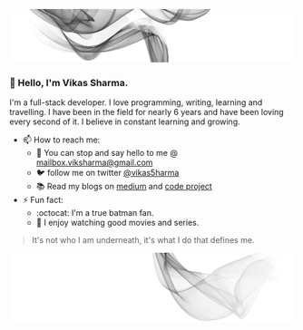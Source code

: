 ![bg](https://github.com/vikas0sharma/vikas0sharma/blob/master/bg.png?raw=true)
### 👋 Hello, I'm Vikas Sharma. 
I'm a full-stack developer.
I love programming, writing, learning and travelling. I have been in the field for nearly 6 years and have been loving every second of it.
I believe in constant learning and growing. 

- 📫 How to reach me:
  - :e-mail: You can stop and say hello to me @ mailbox.viksharma@gmail.com 
  - :bird: follow me on twitter [@vikas5harma](https://twitter.com/vikas5harma)
  - :books: Read my blogs on [medium](https://medium.com/@mailbox.viksharma) and [code project](https://www.codeproject.com/script/Membership/View.aspx?mid=11807614)
- ⚡ Fun fact:
  - :octocat: I'm a true batman fan.
  - :movie_camera: I enjoy watching good movies and series.
  
 > It's not who I am underneath, it's what I do that defines me.
  
![bg](https://github.com/vikas0sharma/vikas0sharma/blob/master/bg_u.png?raw=true)


<!--
**vikas0sharma/vikas0sharma** is a ✨ _special_ ✨ repository because its `README.md` (this file) appears on your GitHub profile.

Here are some ideas to get you started:

- 🔭 I’m currently working on ...
- 🌱 I’m currently learning ...
- 👯 I’m looking to collaborate on ...
- 🤔 I’m looking for help with ...
- 💬 Ask me about ...
- 📫 How to reach me: ...
- 😄 Pronouns: ...
- ⚡ Fun fact: ...
-->
